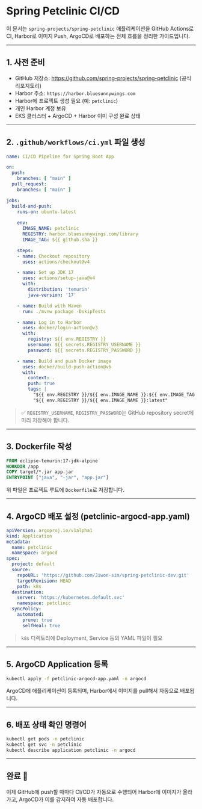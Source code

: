 # Spring Petclinic CI/CD

이 문서는 `spring-projects/spring-petclinic` 애플리케이션을 GitHub Actions로 CI, Harbor로 이미지 Push, ArgoCD로 배포하는 전체 흐름을 정리한 가이드입니다.

---

## 1. 사전 준비

- GitHub 저장소: https://github.com/spring-projects/spring-petclinic (공식 리포지토리)
- Harbor 주소: `https://harbor.bluesunnywings.com`
- Harbor에 프로젝트 생성 필요 (예: `petclinic`)
- 개인 Harbor 계정 보유
- EKS 클러스터 + ArgoCD + Harbor 이미 구성 완료 상태

---

## 2. `.github/workflows/ci.yml` 파일 생성

```yaml
name: CI/CD Pipeline for Spring Boot App

on:
  push:
    branches: [ "main" ]
  pull_request:
    branches: [ "main" ]

jobs:
  build-and-push:
    runs-on: ubuntu-latest
    
    env:
      IMAGE_NAME: petclinic
      REGISTRY: harbor.bluesunnywings.com/library
      IMAGE_TAG: ${{ github.sha }}

    steps:
    - name: Checkout repository
      uses: actions/checkout@v4

    - name: Set up JDK 17
      uses: actions/setup-java@v4
      with:
        distribution: 'temurin'
        java-version: '17'

    - name: Build with Maven
      run: ./mvnw package -DskipTests

    - name: Log in to Harbor
      uses: docker/login-action@v3
      with:
        registry: ${{ env.REGISTRY }}
        username: ${{ secrets.REGISTRY_USERNAME }}
        password: ${{ secrets.REGISTRY_PASSWORD }}

    - name: Build and push Docker image
      uses: docker/build-push-action@v6
      with:
        context: .
        push: true
        tags: |
          "${{ env.REGISTRY }}/${{ env.IMAGE_NAME }}:${{ env.IMAGE_TAG }}"
          "${{ env.REGISTRY }}/${{ env.IMAGE_NAME }}:latest"
```

> ✅ `REGISTRY_USERNAME`, `REGISTRY_PASSWORD`는 GitHub repository secret에 미리 저장해야 합니다.

---

## 3. Dockerfile 작성

```dockerfile
FROM eclipse-temurin:17-jdk-alpine
WORKDIR /app
COPY target/*.jar app.jar
ENTRYPOINT ["java", "-jar", "app.jar"]
```

위 파일은 프로젝트 루트에 `Dockerfile`로 저장합니다.

---

## 4. ArgoCD 배포 설정 (petclinic-argocd-app.yaml)

```yaml
apiVersion: argoproj.io/v1alpha1
kind: Application
metadata:
  name: petclinic
  namespace: argocd
spec:
  project: default
  source:
    repoURL: 'https://github.com/Jiwon-sim/spring-petclinic-dev.git'
    targetRevision: HEAD
    path: k8s
  destination:
    server: 'https://kubernetes.default.svc'
    namespace: petclinic
  syncPolicy:
    automated:
      prune: true
      selfHeal: true
```

> `k8s` 디렉토리에 Deployment, Service 등의 YAML 파일이 필요

---

## 5. ArgoCD Application 등록

```bash
kubectl apply -f petclinic-argocd-app.yaml -n argocd
```

ArgoCD에 애플리케이션이 등록되며, Harbor에서 이미지를 pull해서 자동으로 배포됩니다.

---

## 6. 배포 상태 확인 명령어

```bash
kubectl get pods -n petclinic
kubectl get svc -n petclinic
kubectl describe application petclinic -n argocd
```

---

## 완료 🎉

이제 GitHub에 push할 때마다 CI/CD가 자동으로 수행되어 Harbor에 이미지가 올라가고, ArgoCD가 이를 감지하여 자동 배포합니다.